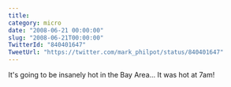 ```yaml
---
title: 
category: micro
date: "2008-06-21 00:00:00"
slug: "2008-06-21T00:00:00"
TwitterId: "840401647"
TweetUrl: "https://twitter.com/mark_philpot/status/840401647"
---
```


It's going to be insanely hot in the Bay Area... It was hot at 7am!
